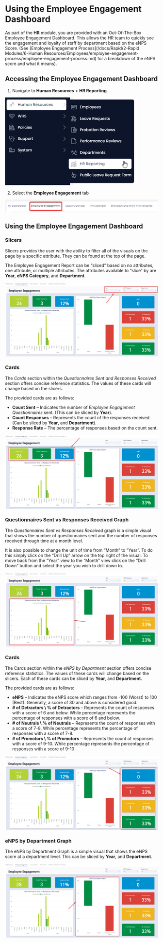 # Using the Employee Engagement Dashboard

As part of the **HR** module, you are provided with an Out-Of-The-Box Employee Engagement Dashboard. This allows the HR team to quickly see the engagement and loyalty of staff by department based on the eNPS Score. (See [Employee Engagement Process](/docs/Rapid/2-Rapid Modules/6-Human Resources/Employees/employee-engagement-process/employee-engagement-process.md) for a breakdown of the eNPS score and what it means).

## Accessing the Employee Engagement Dashboard

1. Navigate to **Human Resources** &gt; **HR Reporting**  

![Sidebar menu location of HR Reporting dashboard](<../Side menu navigate to HR report.png>)

2. Select the **Employee Engagement** tab  

![Tab navigation to employee engagement report](<Employee engagement tab location.png>)

## Using the Employee Engagement Dashboard

### Slicers

Slicers provides the user with the ability to filter all of the visuals on the page by a specific attribute. They can be found at the top of the page.

The Employee Engagement Report can be “sliced” based on no attributes, one attribute, or multiple attributes. The attributes available to “slice” by are **Year**, **eNPS Category**, and **Department**.

![Employee engagement report slicer location](<Employee engagement slicers.png>)

### Cards

The *Cards* section within the *Questionnaires Sent and Responses Received* section offers concise reference statistics. The values of these cards will change based on the slicers.

The provided cards are as follows:

- **Count Sent** – Indicates the number of *Employee Engagement Questionnaires* sent. (This can be sliced by **Year**).
- **Count Responses** – Represents the count of the responses received (Can be sliced by **Year**, and **Department**).
- **Response Rate** – The percentage of responses based on the count sent.

![Employee engagement cards highlighted](<Questionnaires sent cards location.png>)

### Questionnaires Sent vs Responses Received Graph

The *Questionnaires Sent vs Responses Received* graph is a simple visual that shows the number of questionnaires sent and the number of responses received through time at a month level.

It is also possible to change the unit of time from “Month” to “Year”. To do this simply click on the “Drill Up” arrow on the top right of the visual. To move back from the “Year” view to the “Month” view click on the “Drill Down” button and select the year you wish to drill down to.

![Employee engagement questionnaire graph highlighted](<Questionnaires sent graph location.png>)

### Cards

The Cards section within the *eNPS by Department* section offers concise reference statistics. The values of these cards will change based on the slicers. Each of these cards can be sliced by **Year**, and **Department**.

The provided cards are as follows:

- **eNPS** – Indicates the eNPS score which ranges from -100 (Worst) to 100 (Best). Generally, a score of 30 and above is considered good.
- **\# of Detractors \\ % of Detractors** – Represents the count of responses with a score of 6 and below. While percentage represents the percentage of responses with a score of 6 and below.
- **\# of Neutrals \\ % of Neutrals** – Represents the count of responses with a score of 7-8. While percentage represents the percentage of responses with a score of 7-8.
- **\# of Promotors \\ % of Promotors** – Represents the count of responses with a score of 9-10. While percentage represents the percentage of responses with a score of 9-10

![Employee engagement report cards highlighted](<eNPS cards location.png>)

### eNPS by Department Graph

The eNPS by Department Graph is a simple visual that shows the eNPS score at a department level. This can be sliced by **Year**, and **Department**.

![Employee Engagement Report Department Graph](<eNPS graph location.png>)